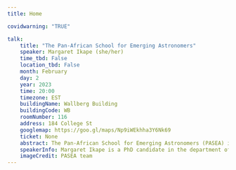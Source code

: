 ```yaml
---
title: Home

covidwarning: "TRUE"

talk:
    title: "The Pan-African School for Emerging Astronomers"
    speaker: Margaret Ikape (she/her)
    time_tbd: False
    location_tbd: False
    month: February
    day: 2
    year: 2023
    time: 20:00
    timezone: EST
    buildingName: Wallberg Building
    buildingCode: WB
    roomNumber: 116
    address: 184 College St
    googlemap: https://goo.gl/maps/Np9iWEkhha3Y6Nk69
    ticket: None
    abstract: The Pan-African School for Emerging Astronomers (PASEA) is a short course in astronomy for university students and teachers from across Africa, designed and taught by a collaboration of astronomers from Africa, North America and Australia. Our goals include building a critical mass of astronomers across Africa, and exchanging ideas about teaching and learning between Africa and abroad. PASEA started in West Africa in 2013, where it was known as WAISSYA, and has held four times in Nigeria and Ghana. 2022 was an exciting year for PASEA, as we expanded to become a Pan-African program, and held our first school in southern Africa in Zambia in October. We also held our first online program for PASEA alumni on remote observing, programming, and data science. In this talk, I’ll highlight some of the activities in the school, our successes and lessons learned, and ideas for the next school.
    speakerInfo: Margaret Ikape is a PhD candidate in the department of Astronomy and Astrophysics, University of Toronto. Having attended PASEA in past years, she is now a PASEA undergraduate stream instructor. She also helped organise the PASEA mentorship program, a platform to connect PASEA students with professional astronomers around the world. Her interest in astronomy started at a very young age and that interest has been sustained by the numerous unknowns in the universe. Her current work tries to understand the nature of the early universe using simulated data.
    imageCredit: PASEA team
---
```


